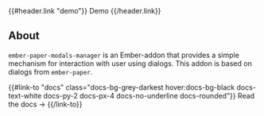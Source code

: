 <div>
  <DocsHeader as |header|>
    {{#header.link "demo"}}
      Demo
    {{/header.link}}
  </DocsHeader>
  <DocsHero
    @prefix="Paper"
    @heading="Modals Manager"
    @byline="Modals-manager for modals from ember-paper"/>
  <div class="docs-container docs-md">
    <h2 class="docs-flex docs-items-center docs-mt-8 docs-h2">About</h2>

`ember-paper-modals-manager` is an Ember-addon that provides a simple mechanism for interaction with user using dialogs. This addon is based on dialogs from `ember-paper`.

  <p>{{#link-to "docs" class="docs-bg-grey-darkest hover:docs-bg-black docs-text-white docs-py-2 docs-px-4 docs-no-underline docs-rounded"}}
       Read the docs →
     {{/link-to}}</p>
  </div>
</div>
